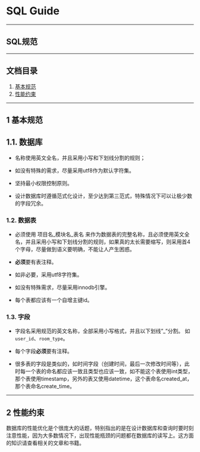 # SQL Guide

---

## SQL规范

---

## 文档目录

1. [基本规范](#1-基本规范)
2. [性能约束](#2-性能约束)

---

## 1 基本规范

## 1.1. 数据库

- 名称使用英文全名，并且采用小写和下划线分割的规则；

- 如没有特殊的需求，尽量采用utf8作为默认字符集。

- 坚持最小权限控制原则。

- 设计数据库时遵循范式化设计，至少达到第三范式，特殊情况下可以让极少数的字段冗余。

### 1.2. 数据表

- 必须使用 项目名_模块名_表名 来作为数据表的完整名称，且必须使用英文全名，并且采用小写和下划线分割的规则，如果真的太长需要缩写，则采用首4个字母，尽量做到语义要明确，不能让人产生困惑。

- **必须**要有表注释。

- 如非必要，采用utf8字符集。

- 如没有特殊需求，尽量采用innodb引擎。

- 每个表都应该有一个自增主键id。

### 1.3. 字段

- 字段名采用规范的英文名称，全部采用小写格式，并且以下划线”_”分割。 如 `user_id`、`room_type`。

- 每个字段**必须**要有注释。

- 很多表的字段是类似的，如时间字段（创建时间，最后一次修改时间等），此时每一个表的命名都应该一致且类型也应该一致，如不能这个表使用int类型，那个表使用timestamp，另外的表又使用datetime，这个表命名created_at，那个表命名create_time。

---

## 2 性能约束

数据库的性能优化是个很庞大的话题，特别指出的是在设计数据库和查询时要时刻注意性能，因为大多数情况下，出现性能瓶颈的问题都在数据库的读写上。这方面的知识请查看相关的文章和书籍。
